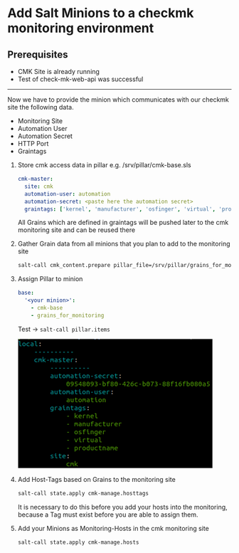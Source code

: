 # Add Salt Minions to a check**mk** monitoring environment

## Prerequisites  
- CMK Site is already running
- Test of check-mk-web-api was successful

--- 

Now we have to provide the minion which communicates with our checkmk site the following data.

- Monitoring Site
- Automation User
- Automation Secret
- HTTP Port
- Graintags 


1. Store cmk access data in pillar e.g. /srv/pillar/cmk-base.sls

    ```yaml
    cmk-master:
      site: cmk
      automation-user: automation
      automation-secret: <paste here the automation secret>
      graintags: ['kernel', 'manufacturer', 'osfinger', 'virtual', 'productname']

    ```
    All Grains which are defined in graintags will be pushed later to the cmk monitoring site and can be reused there

2. Gather Grain data from all minions that you plan to add to the monitoring site

    ```bash
    salt-call cmk_content.prepare pillar_file=/srv/pillar/grains_for_monitoring.sls target="*" tgt_type=glob 
    ```


3. Assign Pillar to minion
    ```yaml
    base:
      '<your minion>':
        - cmk-base
        - grains_for_monitoring
    ```
    Test ->  `salt-call pillar.items`

    ![Output](/doc/images/pillar_items_cmk_master.png)


4. Add Host-Tags based on Grains to the monitoring site

    ```bash
    salt-call state.apply cmk-manage.hosttags
    ```

    It is necessary to do this before you add your hosts into the monitoring, because a Tag must exist before you are able to assign them.

    
5. Add your Minions as Monitoring-Hosts in the cmk monitoring site

    ```bash
    salt-call state.apply cmk-manage.hosts
    ```


